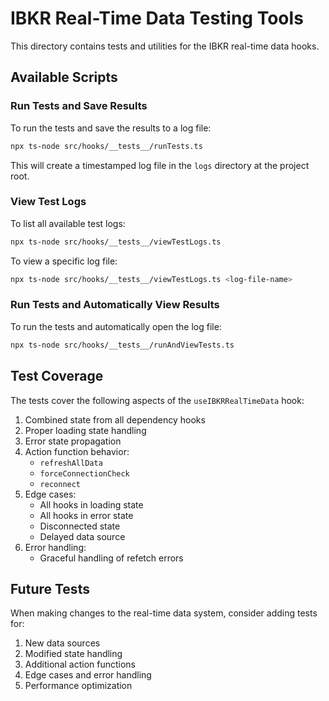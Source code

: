 
# IBKR Real-Time Data Testing Tools

This directory contains tests and utilities for the IBKR real-time data hooks.

## Available Scripts

### Run Tests and Save Results

To run the tests and save the results to a log file:

```bash
npx ts-node src/hooks/__tests__/runTests.ts
```

This will create a timestamped log file in the `logs` directory at the project root.

### View Test Logs

To list all available test logs:

```bash
npx ts-node src/hooks/__tests__/viewTestLogs.ts
```

To view a specific log file:

```bash
npx ts-node src/hooks/__tests__/viewTestLogs.ts <log-file-name>
```

### Run Tests and Automatically View Results

To run the tests and automatically open the log file:

```bash
npx ts-node src/hooks/__tests__/runAndViewTests.ts
```

## Test Coverage

The tests cover the following aspects of the `useIBKRRealTimeData` hook:

1. Combined state from all dependency hooks
2. Proper loading state handling
3. Error state propagation
4. Action function behavior:
   - `refreshAllData`
   - `forceConnectionCheck`
   - `reconnect`
5. Edge cases:
   - All hooks in loading state
   - All hooks in error state
   - Disconnected state
   - Delayed data source
6. Error handling:
   - Graceful handling of refetch errors

## Future Tests

When making changes to the real-time data system, consider adding tests for:

1. New data sources
2. Modified state handling
3. Additional action functions
4. Edge cases and error handling
5. Performance optimization

